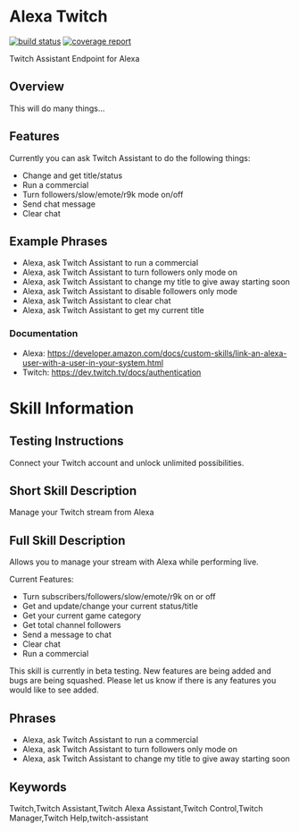 # Alexa Twitch

[![build status](https://git.cssnr.com/shane/alexa-twitch-assistant/badges/master/build.svg)](https://git.cssnr.com/shane/alexa-twitch-assistant/commits/master) [![coverage report](https://git.cssnr.com/shane/alexa-twitch-assistant/badges/master/coverage.svg)](https://git.cssnr.com/shane/alexa-twitch-assistant/commits/master)

Twitch Assistant Endpoint for Alexa

## Overview

This will do many things...

## Features

Currently you can ask Twitch Assistant to do the following things:

- Change and get title/status
- Run a commercial
- Turn followers/slow/emote/r9k mode on/off
- Send chat message
- Clear chat

## Example Phrases

- Alexa, ask Twitch Assistant to run a commercial
- Alexa, ask Twitch Assistant to turn followers only mode on
- Alexa, ask Twitch Assistant to change my title to give away starting soon
- Alexa, ask Twitch Assistant to disable followers only mode
- Alexa, ask Twitch Assistant to clear chat
- Alexa, ask Twitch Assistant to get my current title

### Documentation

- Alexa: https://developer.amazon.com/docs/custom-skills/link-an-alexa-user-with-a-user-in-your-system.html
- Twitch:  https://dev.twitch.tv/docs/authentication

# Skill Information

## Testing Instructions

Connect your Twitch account and unlock unlimited possibilities.

## Short Skill Description

Manage your Twitch stream from Alexa

## Full Skill Description

Allows you to manage your stream with Alexa while performing live.

Current Features:

- Turn subscribers/followers/slow/emote/r9k on or off
- Get and update/change your current status/title
- Get your current game category
- Get total channel followers
- Send a message to chat
- Clear chat
- Run a commercial

This skill is currently in beta testing. New features are being added and bugs are being squashed. Please let us know if there is any features you would like to see added.

## Phrases

- Alexa, ask Twitch Assistant to run a commercial
- Alexa, ask Twitch Assistant to turn followers only mode on
- Alexa, ask Twitch Assistant to change my title to give away starting soon

## Keywords

Twitch,Twitch Assistant,Twitch Alexa Assistant,Twitch Control,Twitch Manager,Twitch Help,twitch-assistant
